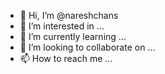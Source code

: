 - 👋 Hi, I’m @nareshchans
- 👀 I’m interested in ...
- 🌱 I’m currently learning ...
- 💞️ I’m looking to collaborate on ...
- 📫 How to reach me ...

<!---
nareshchans/nareshchans is a ✨ special ✨ repository because its `README.md` (this file) appears on your GitHub profile.
You can click the Preview link to take a look at your changes.
--->
